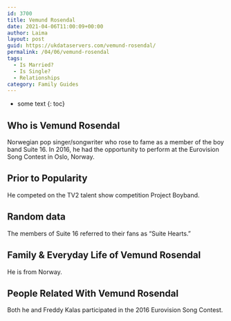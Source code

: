 ```yaml
---
id: 3700
title: Vemund Rosendal
date: 2021-04-06T11:00:09+00:00
author: Laima
layout: post
guid: https://ukdataservers.com/vemund-rosendal/
permalink: /04/06/vemund-rosendal
tags:
  - Is Married?
  - Is Single?
  - Relationships
category: Family Guides
---
```


* some text
{: toc}


## Who is Vemund Rosendal
                  
                  
                  
Norwegian pop singer/songwriter who rose to fame as a member of the boy band Suite 16. In 2016, he had the opportunity to perform at the Eurovision Song Contest in Oslo, Norway.
                  
              
            
              
            
                
                
                
## Prior to Popularity
                  
                  
                  
He competed on the TV2 talent show competition Project Boyband.
                  
              
            
              
            
                
                
                
## Random data
                  
                  
                  
The members of Suite 16 referred to their fans as &#8220;Suite Hearts.&#8221;
                  
              
            
              
            
                
                
                
## Family & Everyday Life of Vemund Rosendal
                  
                  
                  
He is from Norway.
                  
              
            
              
            
                
                
                
## People Related With Vemund Rosendal
                  
                  
                  
Both he and Freddy Kalas participated in the 2016 Eurovision Song Contest. 
                  
              
            
              
            
                
              
            
              
              
            
            
              
            
          
          
          